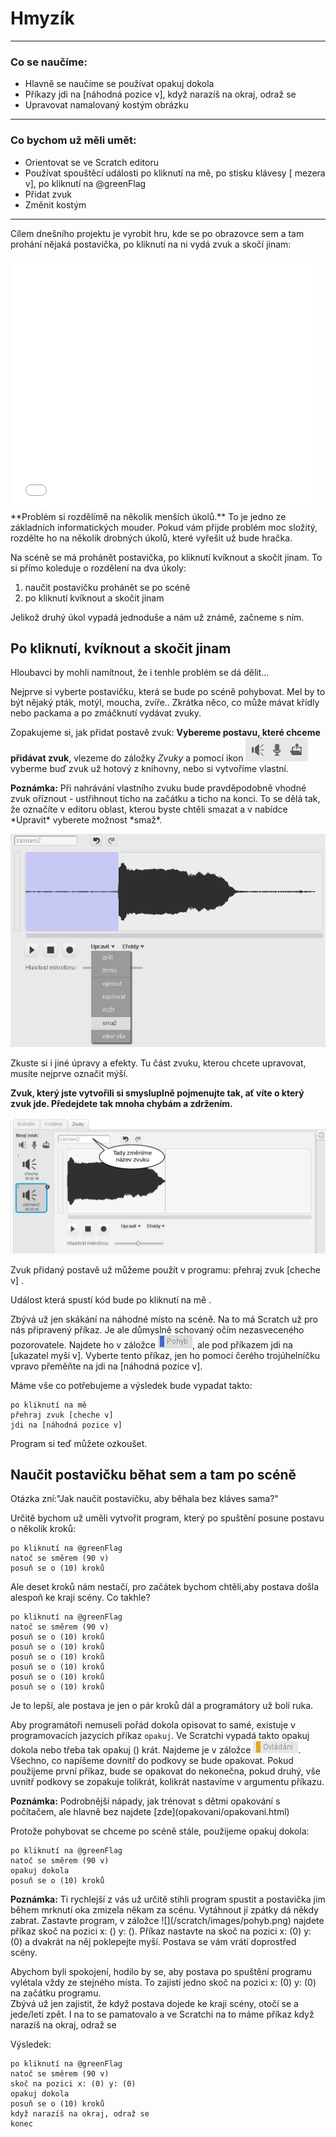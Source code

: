 # Hmyzík

---
### Co se naučíme:

* Hlavně se naučíme se používat <sb>opakuj dokola</sb>
* Příkazy <sb>jdi na [náhodná pozice v]</sb>, <sb>když narazíš na okraj, odraž se</sb>
* Upravovat namalovaný kostým obrázku

---

### Co bychom už měli umět:

* Orientovat se ve Scratch editoru
* Používat spouštěcí události <sb>po kliknutí na mě</sb>, <sb>po stisku klávesy [ mezera v]</sb>, <sb>po kliknutí na @greenFlag</sb> 
* Přidat zvuk
* Změnit kostým

---

Cílem dnešního projektu je vyrobit hru, kde se po obrazovce sem a tam prohání nějaká postavička, po kliknutí na ni vydá zvuk a skočí jinam:


<iframe allowtransparency="true" width="485" height="402" src="//scratch.mit.edu/projects/embed/211925128/?autostart=false" frameborder="0" allowfullscreen></iframe>

<div class="poznamka" >
**Problém si rozdělímě na několik menších úkolů.** To je jedno ze základních informatických mouder. Pokud vám přijde problém moc složitý, rozdělte ho na několik drobných úkolů, které vyřešit už bude hračka.
</div>

Na scéně se má prohánět postavička, po kliknutí kvíknout a skočit jinam. To si přímo koleduje o rozdělení na dva úkoly:
1. naučit postavičku prohánět se po scéně
2. po kliknutí kvíknout a skočit jinam

Jelikož druhý úkol vypadá jednoduše a nám už známě, začneme s ním.

## Po kliknutí, kvíknout a skočit jinam

Hloubavci by mohli namítnout, že i tenhle problém se dá dělit...

Nejprve si vyberte postavičku, která se bude po scéně pohybovat. Mel by to být nějaký pták, motýl, moucha, zvíře.. Zkrátka něco, co může mávat křídly nebo packama a po zmáčknutí vydávat zvuky.

Zopakujeme si, jak přidat postavě zvuk:
**Vybereme postavu, které chceme přidávat zvuk**, vlezeme do záložky *Zvuky* a pomocí ikon ![](pridat_zvuk.png) vyberme buď zvuk už hotový z knihovny, nebo si vytvoříme vlastní. 

<div class="poznamka" markdown="1"><b>Poznámka:</b>
Při nahrávání vlastního zvuku bude pravděpodobně vhodné zvuk oříznout - ustřihnout ticho na začátku a ticho na konci. To se dělá tak, že označíte v editoru oblast, kterou byste chtěli smazat a v nabídce *Upravit* vyberete možnost *smaž*.

![](uprav_zvuk.png)

Zkuste si i jiné úpravy a efekty. Tu část zvuku, kterou chcete upravovat, musíte nejprve označit mýší.

**Zvuk, který jste vytvořili si smysluplně pojmenujte tak, ať víte o který zvuk jde. Předejdete tak mnoha chybám a zdržením.**

![](zvuk_jmeno.png)

</div>


Zvuk přidaný postavě už můžeme použít v programu:  <sb>přehraj zvuk [cheche v] </sb> .

Událost která spustí kód bude <sb>po kliknutí na mě </sb>.

Zbývá už jen skákání na náhodné místo na scéně. Na to má Scratch už pro nás připravený příkaz. Je ale důmyslně schovaný očím nezasveceného pozorovatele. Najdete ho v záložce ![](/scratch/images/pohyb.png), ale pod příkazem <sb>jdi na [ukazatel myši v]</sb>. Vyberte tento příkaz, jen ho pomocí čerého trojúhelníčku vpravo přeměňte na <sb>jdi na [náhodná pozice v]</sb>. 

Máme vše co potřebujeme a výsledek bude vypadat takto:
``` blocks
po kliknutí na mě
přehraj zvuk [cheche v]
jdi na [náhodná pozice v]
```

Program si teď můžete ozkoušet.

## Naučit postavičku běhat sem a tam po scéně

Otázka zní:"Jak naučit postavičku, aby běhala bez kláves sama?"

Určitě bychom už uměli vytvořit program, který po spuštění posune postavu o několik kroků:
``` blocks
po kliknutí na @greenFlag
natoč se směrem (90 v)
posuň se o (10) kroků
```
Ale deset kroků nám nestačí, pro začátek bychom chtěli,aby postava došla alespoň ke kraji scény. Co takhle?
``` blocks
po kliknutí na @greenFlag
natoč se směrem (90 v)
posuň se o (10) kroků
posuň se o (10) kroků
posuň se o (10) kroků
posuň se o (10) kroků
posuň se o (10) kroků
posuň se o (10) kroků
```

Je to lepší, ale postava je jen o pár kroků dál a programátory už bolí ruka. 

Aby programátoři nemuseli pořád dokola opisovat to samé, existuje v programovacích jazycích příkaz `opakuj`. Ve Scratchi vypadá takto <sb>opakuj dokola</sb> nebo třeba tak <sb>opakuj () krát</sb>. Najdeme je v záložce ![](/scratch/images/ovladani.png).    
Všechno, co napíšeme dovnitř do podkovy se bude opakovat. Pokud použijeme první příkaz, bude se opakovat do nekonečna, pokud druhý, vše uvnitř podkovy se zopakuje tolikrát, kolikrát nastavíme v argumentu příkazu.

<div class="poznamka" markdown="1"><b>Poznámka:</b> Podrobnější nápady, jak trénovat s dětmi opakování s počítačem, ale hlavně bez najdete [zde](opakovani/opakovani.html)
</div>

Protože pohybovat se chceme po scéně stále, použijeme <sb>opakuj dokola</sb>:
``` blocks
po kliknutí na @greenFlag
natoč se směrem (90 v)
opakuj dokola
posuň se o (10) kroků
```
<div class="poznamka" markdown="1"><b>Poznámka:</b> Ti rychlejší z vás už určitě stihli program spustit a postavička jim během mrknutí oka zmizela někam za scénu. Vytáhnout jí zpátky dá někdy zabrat. 
Zastavte program, v záložce ![](/scratch/images/pohyb.png) najdete příkaz <sb>skoč na pozici x: () y: ()</sb>. Příkaz nastavte na  <sb>skoč na pozici x: (0) y: (0)</sb> a dvakrát na něj poklepejte myší. Postava se vám vrátí doprostřed scény.
</div>

Abychom byli spokojení, hodilo by se, aby postava po spuštění programu vylétala vždy ze stejného místa. To zajistí jedno <sb>skoč na pozici x: (0) y: (0)</sb> na začátku programu.    
Zbývá už jen zajistit, že když postava dojede ke kraji scény, otočí se a jede/letí zpět. I na to se pamatovalo a ve Scratchi na to máme příkaz <sb>když narazíš na okraj, odraž se</sb>

Výsledek:

``` blocks
po kliknutí na @greenFlag
natoč se směrem (90 v)
skoč na pozici x: (0) y: (0)
opakuj dokola
posuň se o (10) kroků
když narazíš na okraj, odraž se
konec
```







